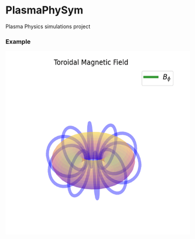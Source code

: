 # PlasmaPhySym
Plasma Physics simulations project


### Example

<img src="demo/torus.gif" alt="animated" width=700 height=500/>
